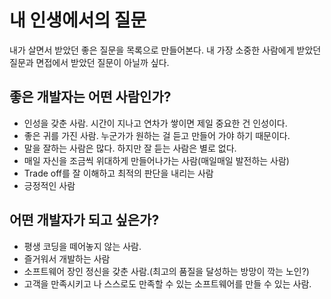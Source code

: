 # 내 인생에서의 질문

내가 살면서 받았던 좋은 질문을 목록으로 만들어본다.
내 가장 소중한 사람에게 받았던 질문과 면접에서 받았던 질문이 아닐까 싶다.
 
## 좋은 개발자는 어떤 사람인가?
* 인성을 갖춘 사람. 시간이 지나고 연차가 쌓이면 제일 중요한 건 인성이다. 
* 좋은 귀를 가진 사람. 누군가가 원하는 걸 듣고 만들어 가야 하기 때문이다.
* 말을 잘하는 사람은 많다. 하지만 잘 듣는 사람은 별로 없다. 
* 매일 자신을 조금씩 위대하게 만들어나가는 사람(매일매일 발전하는 사람)
* Trade off를 잘 이해하고 최적의 판단을 내리는 사람
* 긍정적인 사람

## 어떤 개발자가 되고 싶은가?
* 평생 코딩을 떼어놓지 않는 사람. 
* 즐거워서 개발하는 사람
* 소프트웨어 장인 정신을 갖춘 사람.(최고의 품질을 달성하는 방망이 깍는 노인?)
* 고객을 만족시키고 나 스스로도 만족할 수 있는 소프트웨어를 만들 수 있는 사람.
